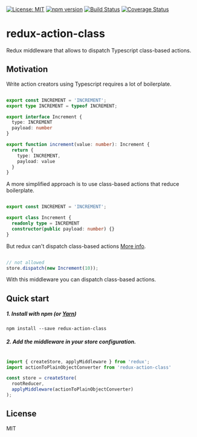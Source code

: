 [![License: MIT](https://img.shields.io/badge/License-MIT-blue.svg)](https://opensource.org/licenses/MIT)
[![npm version](https://badge.fury.io/js/redux-action-class.svg)](https://badge.fury.io/js/redux-action-class)
[![Build Status](https://travis-ci.org/JonatanPineda/redux-action-class.svg?branch=master)](https://travis-ci.org/JonatanPineda/redux-action-class)
[![Coverage Status](https://coveralls.io/repos/github/JonatanPineda/redux-action-class/badge.svg?branch=master)](https://coveralls.io/github/JonatanPineda/redux-action-class?branch=master)

# redux-action-class
Redux middleware that allows to dispatch Typescript class-based actions.

## Motivation
Write action creators using Typescript requires a lot of boilerplate.

```ts

export const INCREMENT = 'INCREMENT';
export type INCREMENT = typeof INCREMENT;

export interface Increment {
  type: INCREMENT
  payload: number
}

export function increment(value: number): Increment {
  return {
    type: INCREMENT,
    payload: value
  }
}

```

A more simplified approach is to use class-based actions that reduce boilerplate.


```ts

export const INCREMENT = 'INCREMENT';

export class Increment {
  readonly type = INCREMENT
  constructor(public payload: number) {}
}

```

But redux can't dispatch class-based actions [More info](https://redux.js.org/faq/designdecisions#why-doesnt-redux-support-using-classes-for-actions-and-reducers).


```ts

// not allowed
store.dispatch(new Increment(10));

```

With this middleware you can dispatch class-based actions.



## Quick start

##### 1. Install with npm (or [Yarn](https://yarnpkg.com))
```shell
npm install --save redux-action-class
```

##### 2. Add the middleware in your store configuration.
```ts

import { createStore, applyMiddleware } from 'redux';
import actionToPlainObjectConverter from 'redux-action-class'

const store = createStore(
  rootReducer,
  applyMiddleware(actionToPlainObjectConverter)
);
```

## License

MIT
